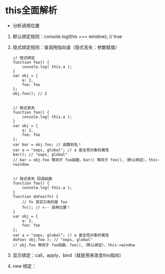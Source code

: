 # this全面解析


- 分析调用位置

1. 默认绑定规则：console.log(this === window);  // true

2. 隐式绑定规则：谁调用指向谁（隐式丢失：参数赋值）

    ```
    // 隐式绑定
    function foo() {
        console.log( this.a );
    }
    var obj = {
        a: 2,
        foo: foo
    };
    obj.foo(); // 2


    // 隐式丢失
    function foo() {
        console.log( this.a );
    }
    var obj = {
        a: 2,
        foo: foo
    };
    var bar = obj.foo; // 函数别名！
    var a = "oops, global"; // a 是全局对象的属性
    bar(); // "oops, global"
    // bar = obj.foo 等同于 foo函数，bar() 等同于 foo(),（默认绑定），this->window


    // 隐式丢失 回调函数
    function foo() {
        console.log( this.a );
    }
    function doFoo(fn) {
        // fn 其实引用的是 foo
        fn(); // <-- 调用位置！
    }
    var obj = {
        a: 2,
        foo: foo
    };
    var a = "oops, global"; // a 是全局对象的属性
    doFoo( obj.foo ); // "oops, global"
    // obj.foo 等同于 foo函数，foo(),（默认绑定），this->window
    ```

3. 显示绑定：call，apply，bind（就是用来改变this指向）

4. new 绑定：

